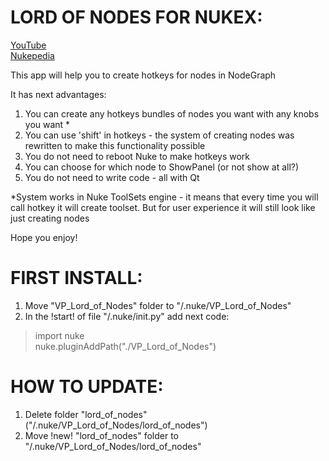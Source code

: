 # LORD OF NODES FOR NUKEX:

[YouTube](https://www.youtube.com/watch?v=zZLdHVLjIM0)  
[Nukepedia](http://www.nukepedia.com/python/nodegraph/hotkey-manager)

This app will help you to create hotkeys for nodes in NodeGraph

It has next advantages:
1. You can create any hotkeys bundles of nodes you want with any knobs you want *
2. You can use 'shift' in hotkeys - the system of creating nodes was rewritten to make this functionality possible
3. You do not need to reboot Nuke to make hotkeys work
4. You can choose for which node to ShowPanel (or not show at all?)
5. You do not need to write code - all with Qt

*System works in Nuke ToolSets engine - it means that every time you will call hotkey it will create toolset. But for user experience it will still look like just creating nodes

Hope you enjoy!

# FIRST INSTALL:
1) Move "VP_Lord_of_Nodes" folder to "/.nuke/VP_Lord_of_Nodes"
2) In the !start! of file "/.nuke/init.py" add next code:

> import nuke  
> nuke.pluginAddPath("./VP_Lord_of_Nodes")

# HOW TO UPDATE:
1) Delete folder "lord_of_nodes" ("/.nuke/VP_Lord_of_Nodes/lord_of_nodes")
2) Move !new! "lord_of_nodes" folder to "/.nuke/VP_Lord_of_Nodes/lord_of_nodes"
